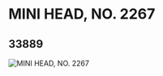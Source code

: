 # MINI HEAD, NO. 2267
## 33889
![MINI HEAD, NO. 2267](https://lc-www-live-s.legocdn.com/media/bricks/5/2/6191991.jpg)
